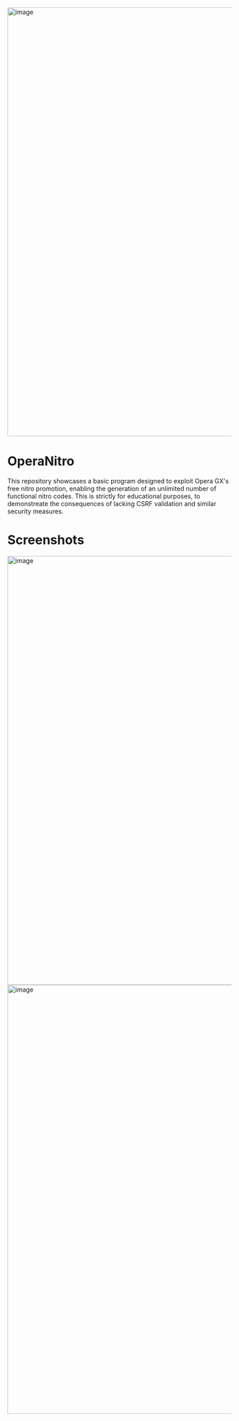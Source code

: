 <img width="964" alt="image" src="https://github.com/Gam3rrXD/OperaNitro/assets/84348006/25948ba0-4a71-496a-bd99-3d775164fe5f">

# OperaNitro
This repository showcases a basic program designed to exploit Opera GX's free nitro promotion, enabling the generation of an unlimited number of functional nitro codes. This is strictly for educational purposes, to demonstreate the consequences of lacking CSRF validation and similar security measures.


# Screenshots
<img width="964" alt="image" src="https://github.com/Gam3rrXD/OperaNitro/assets/84348006/b2b5d0fb-a977-4143-bf99-5c4901dcbfaa">
<img width="964" alt="image" src="https://github.com/Gam3rrXD/OperaNitro/assets/84348006/e8cead7d-e200-4a3d-b579-21d44a4c234c">
